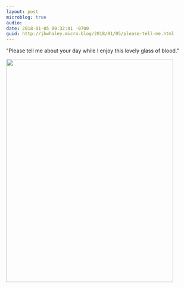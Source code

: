 ```yaml
---
layout: post
microblog: true
audio: 
date: 2018-01-05 00:32:01 -0700
guid: http://jbwhaley.micro.blog/2018/01/05/please-tell-me.html
---
```

"Please tell me about your day while I enjoy this lovely glass of blood."

<img src="http://www.jarrodwhaley.com/uploads/2018/c369830782.jpg" width="448" height="600" />

